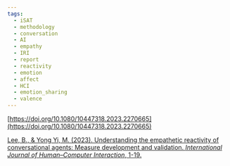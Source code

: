 ```yaml
---
tags:
  - iSAT
  - methodology
  - conversation
  - AI
  - empathy
  - IRI
  - report
  - reactivity
  - emotion
  - affect
  - HCI
  - emotion_sharing
  - valence
---
```


[https://doi.org/10.1080/10447318.2023.2270665](https://doi.org/10.1080/10447318.2023.2270665)

[Lee, B., & Yong Yi, M. (2023). Understanding the empathetic reactivity of conversational agents: Measure development and validation. _International Journal of Human–Computer Interaction_, 1-19.](https://www.tandfonline.com/doi/abs/10.1080/10447318.2023.2270665)